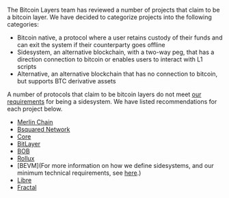 The Bitcoin Layers team has reviewed a number of projects that claim to be a bitcoin layer. We have decided to categorize projects into the following categories:

- Bitcoin native, a protocol where a user retains custody of their funds and can exit the system if their counterparty goes offline
- Sidesystem, an alternative blockchain, with a two-way peg, that has a direction connection to bitcoin or enables users to interact with L1 scripts
- Alternative, an alternative blockchain that has no connection to bitcoin, but supports BTC derivative assets

A number of protocols that claim to be bitcoin layers do not meet [our requirements](https://www.lxresearch.co/starting-to-define-layers-a-year-later/) for being a sidesystem. We have listed recommendations for each project below.

- [Merlin Chain](https://github.com/bitcoinlayers/bitcoinlayers/blob/main/project-notice/recommendations/merlinchain.md)
- [Bsquared Network](https://github.com/bitcoinlayers/bitcoinlayers/blob/main/project-notice/recommendations/bsquared.md)
- [Core](https://github.com/bitcoinlayers/bitcoinlayers/blob/main/project-notice/recommendations/core.md)
- [BitLayer](https://github.com/bitcoinlayers/bitcoinlayers/blob/main/project-notice/recommendations/bitlayer.md)
- [BOB](https://github.com/bitcoinlayers/bitcoinlayers/blob/main/project-notice/recommendations/BOB.md)
- [Rollux](https://github.com/bitcoinlayers/bitcoinlayers/blob/main/project-notice/recommendations/rollux.md)
- [BEVM](For more information on how we define sidesystems, and our minimum technical requirements, see [here](https://www.lxresearch.co/starting-to-define-layers-a-year-later/).)
- [Libre](https://github.com/bitcoinlayers/bitcoinlayers/blob/main/project-notice/recommendations/libre.md)
- [Fractal](https://github.com/bitcoinlayers/bitcoinlayers/blob/main/project-notice/recommendations/fractal.md)